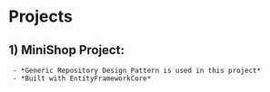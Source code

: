# Projects
 ## 1) MiniShop Project:
     - *Generic Repository Design Pattern is used in this project*
     - *Built with EntityFrameworkCore*
